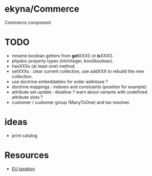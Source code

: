 ekyna/Commerce
==============

Commerce component

# TODO

- rename boolean getters from **get**XXX() ot **is**XXX().
- phpdoc property types (int/integer, bool/boolean).
- hasXXXs (at least one) method.
- setXXXs : clear current collection, use addXXX to rebuild the new collection.
- use doctrine embeddables for order addresse ?
- doctrine mappings : indexes and constraints (position for example)
- attribute set update : disallow ? warn about variants with undefined attribute slots ?
- customer / customer group (ManyToOne) and tax resolver.

# ideas

- print catalog

# Resources
- [EU taxation](https://ec.europa.eu/taxation_customs/sites/taxation/files/resources/documents/taxation/vat/how_vat_works/rates/vat_rates_en.pdf)

